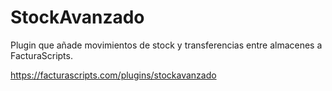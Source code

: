 # StockAvanzado
Plugin que añade movimientos de stock y transferencias entre almacenes a FacturaScripts.

https://facturascripts.com/plugins/stockavanzado